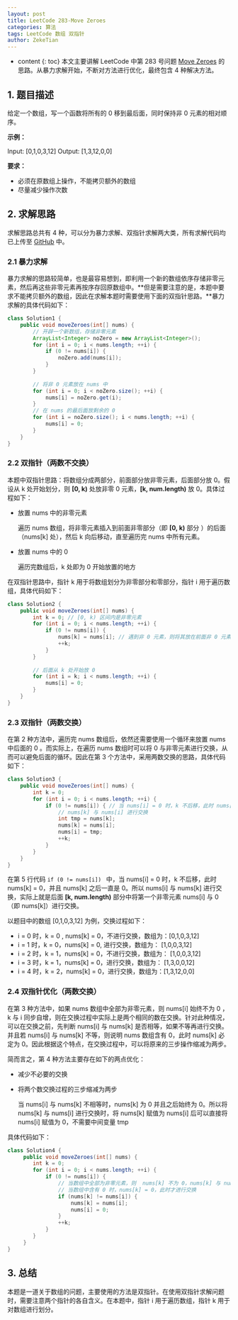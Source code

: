 ```yaml
---
layout: post
title: LeetCode 283-Move Zeroes
categories: 算法
tags: LeetCode 数组 双指针
author: ZekeTian
---
```




* content
{: toc}
本文主要讲解 LeetCode 中第 283 号问题 [Move Zeroes](https://leetcode.com/problems/move-zeroes/) 的思路。从暴力求解开始，不断对方法进行优化，最终包含 4 种解决方法。




## 1. 题目描述

 给定一个数组，写一个函数将所有的 0 移到最后面，同时保持非 0 元素的相对顺序。

**示例：**

Input: [0,1,0,3,12]
Output: [1,3,12,0,0]

**要求：**

- 必须在原数组上操作，不能拷贝额外的数组
- 尽量减少操作次数



## 2. 求解思路

求解思路总共有 4 种，可以分为暴力求解、双指针求解两大类，所有求解代码均已上传至 [GitHub](https://github.com/ZekeTian/LeetCode/blob/master/src/array/_283_MoveZeroes.java) 中。

### 2.1 暴力求解

暴力求解的思路较简单，也是最容易想到，即利用一个新的数组依序存储非零元素，然后再这些非零元素再按序存回原数组中。**但是需要注意的是，本题中要求不能拷贝额外的数组，因此在求解本题时需要使用下面的双指针思路。**暴力求解的具体代码如下：

```java
class Solution1 {
	public void moveZeroes(int[] nums) {
		// 开辟一个新数组，存储非零元素
		ArrayList<Integer> noZero = new ArrayList<Integer>();
		for (int i = 0; i < nums.length; ++i) {
			if (0 != nums[i]) {
				noZero.add(nums[i]);
			}
		}
		
		// 将非 0 元素放在 nums 中
		for (int i = 0; i < noZero.size(); ++i) {
			nums[i] = noZero.get(i);
		}
		// 在 nums 的最后面放剩余的 0
		for (int i = noZero.size(); i < nums.length; ++i) {
			nums[i] = 0;
		}
    }
}
```



### 2.2 双指针（两数不交换）

本题中双指针思路：将数组分成两部分，前面部分放非零元素，后面部分放 0。假设从 k 处开始划分，则 **[0, k)** 处放非零 0 元素，**[k, num.length)** 放 0。具体过程如下：

- 放置 nums 中的非零元素

  遍历 nums 数组，将非零元素插入到前面非零部分（即 **[0, k)** 部分 ）的后面（nums[k] 处），然后 k 向后移动，直至遍历完 nums 中所有元素。

- 放置 nums 中的 0 

  遍历完数组后，k 处即为 0 开始放置的地方

在双指针思路中，指针 k 用于将数组划分为非零部分和零部分，指针 i 用于遍历数组，具体代码如下：

```java
class Solution2 {
	public void moveZeroes(int[] nums) {
		int k = 0; // [0, k) 区间内是非零元素
		for (int i = 0; i < nums.length; ++i) {
			if (0 != nums[i]) {
				nums[k] = nums[i]; // 遇到非 0 元素，则将其放在前面非 0 元素的后面，即 nums[k] 处
				++k; 
			}
		}
		
		// 后面从 k 处开始放 0 
		for (int i = k; i < nums.length; ++i) {
			nums[i] = 0;
		}
    }
}
```



### 2.3 双指针（两数交换）

在第 2 种方法中，遍历完 nums 数组后，依然还需要使用一个循环来放置 nums 中后面的 0 。而实际上，在遍历 nums 数组时可以将 0 与非零元素进行交换，从而可以避免后面的循环。因此在第 3 个方法中，采用两数交换的思路，具体代码如下：

```java
class Solution3 {
    public void moveZeroes(int[] nums) {
    	int k = 0;
    	for (int i = 0; i < nums.length; ++i) {
    		if (0 != nums[i]) { // 当 nums[i] = 0 时，k 不后移，此时 nums[k] = 0，并且 nums[k] 之后一直是 0
                // nums[k] 与 nums[i] 进行交换
    			int tmp = nums[k];
    			nums[k] = nums[i];
    			nums[i] = tmp;
    			++k;
    		}
    	}
    }
}
```

在第 5 行代码 `if (0 != nums[i]) ` 中，当 nums[i] = 0 时，k 不后移，此时 nums[k] = 0，并且 nums[k] 之后一直是 0。所以 nums[i] 与 nums[k] 进行交换，实际上就是后面 **[k, num.length)** 部分中将第一个非零元素 nums[i] 与 0（即 nums[k]）进行交换。

以题目中的数组 [0,1,0,3,12] 为例，交换过程如下：

- i = 0 时，k = 0 , nums[k]  = 0，不进行交换，数组为：[0,1,0,3,12]
- i = 1 时，k = 0，nums[k] = 0, 进行交换，数组为： [1,0,0,3,12]
- i = 2 时，k = 1，nums[k] = 0，不进行交换，数组为： [1,0,0,3,12]
- i = 3 时，k = 1，nums[k] = 0，进行交换，数组为： [1,3,0,0,12]
- i = 4 时，k = 2，nums[k] = 0，进行交换，数组为：[1,3,12,0,0]



### 2.4 双指针优化（两数交换）

在第 3 种方法中，如果 nums 数组中全部为非零元素，则 nums[i] 始终不为 0 ，k 与 i 同步自增，则在交换过程中实际上是两个相同的数在交换。针对此种情况，可以在交换之前，先判断 nums[i] 与 nums[k] 是否相等，如果不等再进行交换。并且若 nums[i] 与 nums[k] 不等，则说明 nums 数组含有 0，此时 nums[k] 必定为 0。因此根据这个特点，在交换过程中，可以将原来的三步操作缩减为两步。

简而言之，第 4  种方法主要存在如下的两点优化：

- 减少不必要的交换

- 将两个数交换过程的三步缩减为两步

  当  nums[i] 与 nums[k] 不相等时，nums[k] 为 0 并且之后始终为 0。所以将 nums[k] 与 nums[i] 进行交换时，将 nums[k] 赋值为 nums[i] 后可以直接将 nums[i] 赋值为 0，不需要中间变量 tmp

具体代码如下：

```java
class Solution4 {
	 public void moveZeroes(int[] nums) {
    	int k = 0;
    	for (int i = 0; i < nums.length; ++i) {
    		if (0 != nums[i]) {
    			// 当数组中全部为非零元素，则  nums[k] 不为 0，nums[k] 与 nums[i] 相等，则不需要交换；
    			// 当数组中含有 0 时，nums[k] = 0，此时才进行交换
    			if (nums[k] != nums[i]) {
    				nums[k] = nums[i];
        			nums[i] = 0;
    			}
    			++k;
    		}
    	}
	 }
}
```

## 3. 总结

本题是一道关于数组的问题，主要使用的方法是双指针。在使用双指针求解问题时，需要注意两个指针的各自含义。在本题中，指针 i 用于遍历数组，指针 k 用于对数组进行划分。